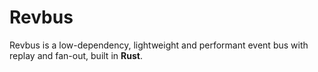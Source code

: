 # Revbus

Revbus is a low-dependency, lightweight and performant event bus with replay and fan-out, built in **Rust**.

